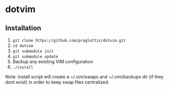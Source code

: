 dotvim
======

Installation
------------

1. `git clone https://github.com/proglottis/dotvim.git`
2. `cd dotvim`
3. `git submodule init`
4. `git submodule update`
5. Backup any existing VIM configuration
6. `./install`

Note: install script will create a ~/.vim/swaps and ~/.vim/backups dir (if they dont exist) in order to keep swap files centralized.
